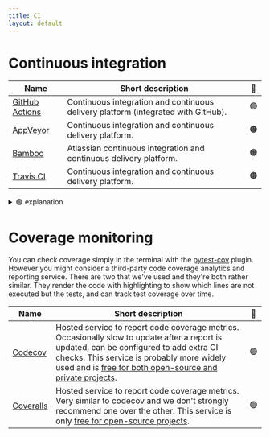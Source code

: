 ```yaml
---
title: CI
layout: default
---
```


# Continuous integration

| Name                                                                                  | Short description                                                                 | 🚦  |
| ------------------------------------------------------------------------------------- | --------------------------------------------------------------------------------- | :-: |
| [GitHub Actions](https://docs.github.com/en/actions)                                  | Continuous integration and continuous delivery platform (integrated with GitHub). | 🟢  |
| [AppVeyor](https://www.appveyor.com/docs/)                                            | Continuous integration and continuous delivery platform.                          | 🟠  |
| [Bamboo](https://confluence.atlassian.com/bamboo/bamboo-documentation-289276551.html) | Atlassian continuous integration and continuous delivery platform.                | 🟠  |
| [Travis CI](https://docs.travis-ci.com/)                                              | Continuous integration and continuous delivery platform.                          | 🟠  |

<details>
<summary> 🟢 explanation</summary>
We have many projects using github CI, it's both convenient and works well. It's become the standard. Also, note that it's free for public repos.
</details>

# Coverage monitoring

You can check coverage simply in the terminal with the
[pytest-cov](https://pypi.org/project/pytest-cov/) plugin. However you might
consider a third-party code coverage analytics and reporting service. There are
two that we've used and they're both rather similar. They render the code with
highlighting to show which lines are not executed but the tests, and can track
test coverage over time.

| Name                                     | Short description                                                                                                                                                                                                                                                                      | 🚦  |
| ---------------------------------------- | -------------------------------------------------------------------------------------------------------------------------------------------------------------------------------------------------------------------------------------------------------------------------------------- | :-: |
| [Codecov](https://docs.codecov.com/docs) | Hosted service to report code coverage metrics. Occasionally slow to update after a report is updated, can be configured to add extra CI checks. This service is probably more widely used and is [free for both open-source and private projects](https://about.codecov.io/pricing/). | 🟢  |
| [Coveralls](https://docs.coveralls.io/)  | Hosted service to report code coverage metrics. Very similar to codecov and we don't strongly recommend one over the other. This service is only [free for open-source projects](https://coveralls.io/pricing).                                                                        | 🟢  |
